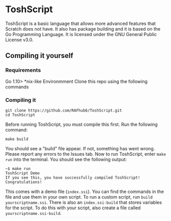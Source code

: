 # ToshScript
ToshScript is a basic language that allows more advanced features that Scratch does not have. It also has package building and it is based on the Go Programming Language. It is licensed under the GNU General Public License v3.0.
## Compiling it yourself
### Requirements
Go 1.10>
*nix-like Environmment 
Clone this repo using the following commands
### Compiling it

    git clone https://github.com/RAFhub6/ToshScript.git
    cd ToshScript
Before running ToshScript, you must compile this first. Run the following command:

    make build
You should see a "build" file appear. If not, something has went wrong. Please report any errors to the Issues tab. Now to run ToshScript, enter `make run` into the terminal. You should see the following output:

    ~$ make run
    ToshScript Demo
    If you see this, you have successfully compiled ToshScript! Congratulations!
This comes with a demo file (`index.ssi`). You can find the commands in the file and use them in your own script. To run a custom script, run `build yourscriptname.ssi`. There is also an `index.ssi-build` that stores variables for the script. To do this with your script, also create a file called `yourscriptname.ssi-build`.

